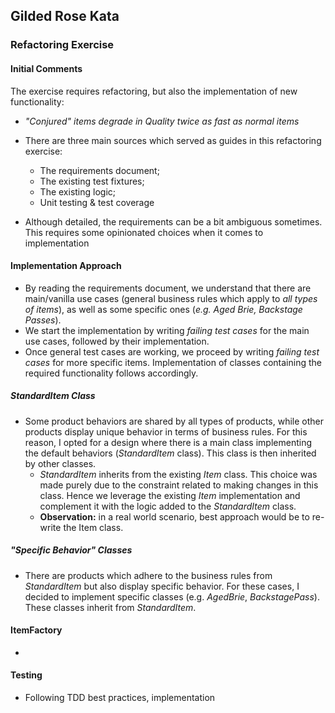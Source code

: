 ## Gilded Rose Kata

### Refactoring Exercise

#### Initial Comments

The exercise requires refactoring, but also the implementation of new functionality:
* *"Conjured" items degrade in Quality twice as fast as normal items*

* There are three main sources which served as guides in this refactoring exercise:
    * The requirements document;
    * The existing test fixtures;
    * The existing logic;
    * Unit testing & test coverage

* Although detailed, the requirements can be a bit ambiguous sometimes. This requires some opinionated choices when it comes to implementation

#### Implementation Approach

* By reading the requirements document, we understand that there are main/vanilla use cases (general business rules which apply to *all types of items*), as well as some specific ones (*e.g. Aged Brie, Backstage Passes*).
* We start the implementation by writing *failing test cases* for the main use cases, followed by their implementation.
* Once general test cases are working, we proceed by writing *failing test cases* for more specific items. Implementation of classes containing the required functionality follows accordingly.

##### StandardItem Class

* Some product behaviors are shared by all types of products, while other products display unique behavior in terms of business rules. For this reason, I opted for a design where there is a main class implementing the default behaviors (*StandardItem* class). This class is then inherited by other classes.
    * *StandardItem* inherits from the existing *Item* class. This choice was made purely due to the constraint related to making changes in this class. Hence we leverage the existing *Item* implementation and complement it with the logic added to the *StandardItem* class.
    * **Observation:** in a real world scenario, best approach would be to re-write the Item class.

##### "Specific Behavior" Classes

* There are products which adhere to the business rules from *StandardItem* but also display specific behavior.
For these cases, I decided to implement specific classes (e.g. *AgedBrie*, *BackstagePass*). These classes inherit from *StandardItem*.

#### ItemFactory

* 

#### Testing

* Following TDD best practices, implementation 